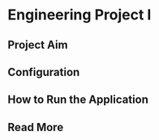 # Engineering Project I

## Project Aim

## Configuration

## How to Run the Application

## Read More





